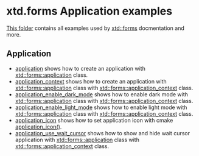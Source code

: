 # xtd.forms Application examples

[This folder](..) contains all examples used by [xtd::forms](../../src/xtd_forms) docmentation and more.

## Application

* [application](application/README.md) shows how to create an application with [xtd::forms::application](../../src/xtd_forms/include/xtd/forms/application.hpp) class.
* [application_context](application_context/README.md) shows how to create an application with [xtd::forms::application](../../src/xtd_forms/include/xtd/forms/application.hpp) class with [xtd::forms::application_context](../src/xtd_forms/include/xtd/forms/application_context.hpp) class.
* [application_enable_dark_mode](application_enable_dark_mode/README.md) shows how to enable dark mode with [xtd::forms::application](../../src/xtd_forms/include/xtd/forms/application.hpp) class with [xtd::forms::application_context](../src/xtd_forms/include/xtd/forms/application_context.hpp) class.
* [application_enable_light_mode](application_enable_light_mode/README.md) shows how to enable light mode with [xtd::forms::application](../../src/xtd_forms/include/xtd/forms/application.hpp) class with [xtd::forms::application_context](../src/xtd_forms/include/xtd/forms/application_context.hpp) class.
* [application_icon](application_icon/README.md) shows how to set application icon with cmake [application_icon()](application_icon/CMakeLists.txt).
* [application_use_wait_cursor](application_use_wait_cursor/README.md) shows how to show and hide wait cursor application with [xtd::forms::application](../../src/xtd_forms/include/xtd/forms/application.hpp) class with [xtd::forms::application_context](../src/xtd_forms/include/xtd/forms/application_context.hpp) class.
